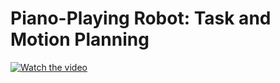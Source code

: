 # Piano-Playing Robot: Task and Motion Planning

[![Watch the video](https://i.sstatic.net/Vp2cE.png)](https://youtu.be/vt5fpE0bzSY)

